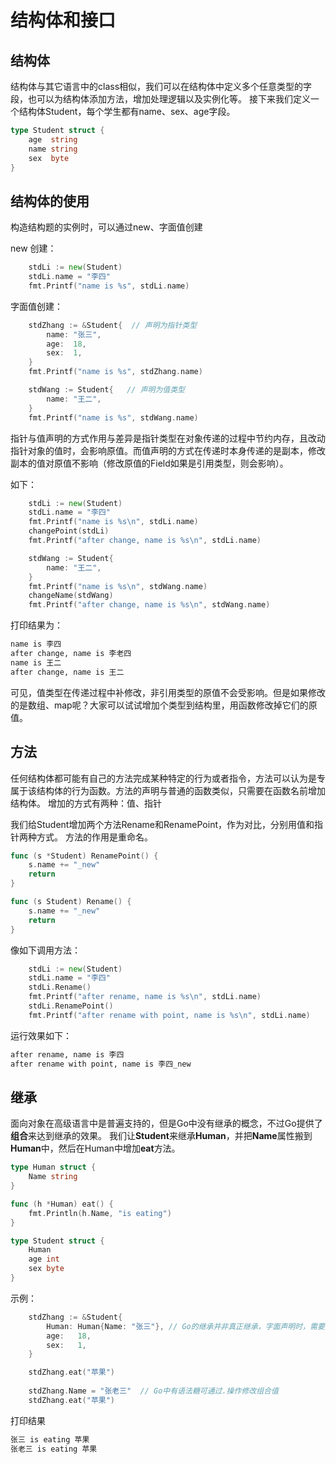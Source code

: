 # 结构体和接口

## 结构体

结构体与其它语言中的class相似，我们可以在结构体中定义多个任意类型的字段，也可以为结构体添加方法，增加处理逻辑以及实例化等。
接下来我们定义一个结构体Student，每个学生都有name、sex、age字段。

```go
type Student struct {
	age  string
	name string
	sex  byte
}
```

## 结构体的使用

构造结构题的实例时，可以通过new、字面值创建

new 创建：
```go
	stdLi := new(Student)
	stdLi.name = "李四"
	fmt.Printf("name is %s", stdLi.name)
```

字面值创建：
```go
    stdZhang := &Student{  // 声明为指针类型
        name: "张三",
        age:  18,
        sex:  1,
    }
    fmt.Printf("name is %s", stdZhang.name)

    stdWang := Student{   // 声明为值类型
        name: "王二",
    }
    fmt.Printf("name is %s", stdWang.name)
```

指针与值声明的方式作用与差异是指针类型在对象传递的过程中节约内存，且改动指针对象的值时，会影响原值。而值声明的方式在传递时本身传递的是副本，修改副本的值对原值不影响（修改原值的Field如果是引用类型，则会影响）。

如下：

```go
	stdLi := new(Student)
	stdLi.name = "李四"
	fmt.Printf("name is %s\n", stdLi.name)
	changePoint(stdLi)
	fmt.Printf("after change, name is %s\n", stdLi.name)

	stdWang := Student{
		name: "王二",
	}
	fmt.Printf("name is %s\n", stdWang.name)
	changeName(stdWang)
	fmt.Printf("after change, name is %s\n", stdWang.name)
```

打印结果为：

```bash
name is 李四
after change, name is 李老四
name is 王二
after change, name is 王二
```

可见，值类型在传递过程中补修改，非引用类型的原值不会受影响。但是如果修改的是数组、map呢？大家可以试试增加个类型到结构里，用函数修改掉它们的原值。

## 方法

任何结构体都可能有自己的方法完成某种特定的行为或者指令，方法可以认为是专属于该结构体的行为函数。方法的声明与普通的函数类似，只需要在函数名前增加结构体。
增加的方式有两种：值、指针

我们给Student增加两个方法Rename和RenamePoint，作为对比，分别用值和指针两种方式。
方法的作用是重命名。

```go
func (s *Student) RenamePoint() {
	s.name += "_new"
	return
}

func (s Student) Rename() {
	s.name += "_new"
	return
}
```

像如下调用方法：

```go
	stdLi := new(Student)
	stdLi.name = "李四"
	stdLi.Rename()
	fmt.Printf("after rename, name is %s\n", stdLi.name)
	stdLi.RenamePoint()
	fmt.Printf("after rename with point, name is %s\n", stdLi.name)
```

运行效果如下：

```bash
after rename, name is 李四
after rename with point, name is 李四_new
```

## 继承

面向对象在高级语言中是普遍支持的，但是Go中没有继承的概念，不过Go提供了**组合**来达到继承的效果。
我们让**Student**来继承**Human**，并把**Name**属性搬到**Human**中，然后在Human中增加**eat**方法。

```go
type Human struct {
	Name string
}

func (h *Human) eat() {
	fmt.Println(h.Name, "is eating")
}

type Student struct {
    Human
    age int
    sex byte
}
```

示例：

```go
	stdZhang := &Student{
		Human: Human{Name: "张三"}, // Go的继承并非真正继承，字面声明时，需要指明组合的结构属性
		age:   18,
		sex:   1,
	}

	stdZhang.eat("苹果")
	
    stdZhang.Name = "张老三"  // Go中有语法糖可通过.操作修改组合值
    stdZhang.eat("苹果")
```

打印结果

```bash
张三 is eating 苹果
张老三 is eating 苹果
```